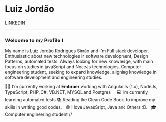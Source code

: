 
# Luiz Jordão 
[LINKEDIN](https://www.linkedin.com/in/jordaorodrigues/)



***
  ### Welcome to my Profile !

My name is Luiz Jordão Rodrigues Simão and I'm Full stack developer. Enthusiastic about new technologies in software development, Design Patterns, automated tests. Always looking for new knowledge, with main focus on studies in javaScript and NodeJs technologies. Computer engineering student, seeking to expand knowledge, aligning knowledge in software development and engineering studies.

🧑‍💼   I’m currently working at **Embraer**  working with AngularJs (1.x), NodeJs, TypeScript, PHP, C#, VB.NET, MYSQL
and Postgres &nbsp;
&nbsp;
💻 I’m currently learning automated tests
📚 Reading the Clean Code Book, to improve my skills in writing good codes.
&nbsp;
😄 I love JavasSript, Java and Others :D.
&nbsp;
🎓 Computer engineering student //
  


